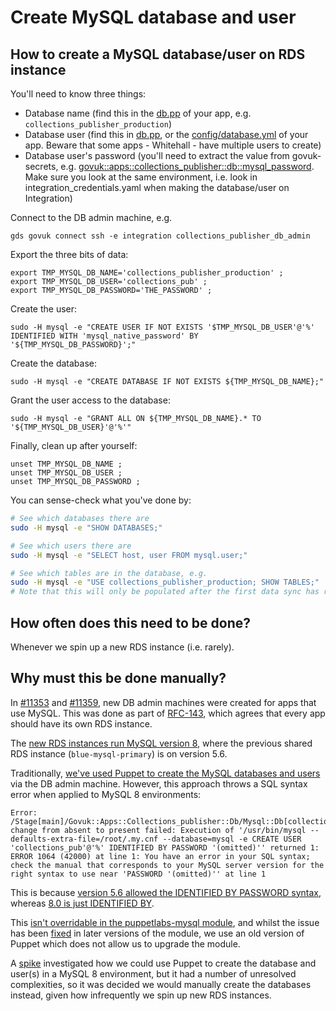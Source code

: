 # Create MySQL database and user

## How to create a MySQL database/user on RDS instance

You'll need to know three things:

- Database name (find this in the [db.pp](https://github.com/alphagov/govuk-puppet/blob/31239642dfa7f8ba3984597f8242b9259a0e64f3/modules/govuk/manifests/apps/collections_publisher/db.pp#L5) of your app, e.g. `collections_publisher_production`)
- Database user (find this in [db.pp](https://github.com/alphagov/govuk-puppet/blob/31239642dfa7f8ba3984597f8242b9259a0e64f3/modules/govuk/manifests/apps/collections_publisher/db.pp#L6), or the [config/database.yml](https://github.com/alphagov/collections-publisher/blob/e77c397cef35865aa5198f41e463f2bb7f8e688c/config/database.yml#L4) of your app. Beware that some apps - Whitehall - have multiple users to create)
- Database user's password (you'll need to extract the value from govuk-secrets, e.g. [govuk::apps::collections_publisher::db::mysql_password](https://github.com/alphagov/govuk-secrets/blob/f4903188020c9cad4d55958ecf73fbb72c2bc0b2/puppet_aws/hieradata/apps/integration_credentials.yaml#L59). Make sure you look at the same environment, i.e. look in integration_credentials.yaml when making the database/user on Integration)

Connect to the DB admin machine, e.g.

```
gds govuk connect ssh -e integration collections_publisher_db_admin
```

Export the three bits of data:

```
export TMP_MYSQL_DB_NAME='collections_publisher_production' ;
export TMP_MYSQL_DB_USER='collections_pub' ;
export TMP_MYSQL_DB_PASSWORD='THE_PASSWORD' ;
```

Create the user:

```
sudo -H mysql -e "CREATE USER IF NOT EXISTS '$TMP_MYSQL_DB_USER'@'%' IDENTIFIED WITH 'mysql_native_password' BY '${TMP_MYSQL_DB_PASSWORD}';"
```

Create the database:

```
sudo -H mysql -e "CREATE DATABASE IF NOT EXISTS ${TMP_MYSQL_DB_NAME};"
```

Grant the user access to the database:

```
sudo -H mysql -e "GRANT ALL ON ${TMP_MYSQL_DB_NAME}.* TO '${TMP_MYSQL_DB_USER}'@'%'"
```

Finally, clean up after yourself:

```
unset TMP_MYSQL_DB_NAME ;
unset TMP_MYSQL_DB_USER ;
unset TMP_MYSQL_DB_PASSWORD ;
```

You can sense-check what you've done by:

```sh
# See which databases there are
sudo -H mysql -e "SHOW DATABASES;"

# See which users there are
sudo -H mysql -e "SELECT host, user FROM mysql.user;"

# See which tables are in the database, e.g.
sudo -H mysql -e "USE collections_publisher_production; SHOW TABLES;"
# Note that this will only be populated after the first data sync has run.
```

## How often does this need to be done?

Whenever we spin up a new RDS instance (i.e. rarely).

## Why must this be done manually?

In [#11353](https://github.com/alphagov/govuk-puppet/pull/11353) and [#11359](https://github.com/alphagov/govuk-puppet/pull/11359), new DB admin machines were created for apps that use MySQL. This was done as part of [RFC-143](https://github.com/alphagov/govuk-rfcs/blob/main/rfc-143-split-database-instances.md), which agrees that every app should have its own RDS instance.

The [new RDS instances run MySQL version 8](https://github.com/alphagov/govuk-aws-data/blob/3445857dc7afd6644f4e5ccae5c5c6168e9b7281/data/app-govuk-rds/integration/common.tfvars#L47), where the previous shared RDS instance (`blue-mysql-primary`) is on version 5.6.

Traditionally, [we've used Puppet to create the MySQL databases and users](https://github.com/alphagov/govuk-puppet/blob/33dd118f4a37340b402839d790686098f1aac23a/modules/govuk/manifests/node/s_db_admin.pp) via the DB admin machine. However, this approach throws a SQL syntax error when applied to MySQL 8 environments:

```
Error: /Stage[main]/Govuk::Apps::Collections_publisher::Db/Mysql::Db[collections_publisher_production]/Mysql_user[collections_pub@%]/ensure: change from absent to present failed: Execution of '/usr/bin/mysql --defaults-extra-file=/root/.my.cnf --database=mysql -e CREATE USER 'collections_pub'@'%' IDENTIFIED BY PASSWORD '(omitted)'' returned 1: ERROR 1064 (42000) at line 1: You have an error in your SQL syntax; check the manual that corresponds to your MySQL server version for the right syntax to use near 'PASSWORD '(omitted)'' at line 1
```

This is because [version 5.6 allowed the IDENTIFIED BY PASSWORD syntax](https://dev.mysql.com/doc/refman/5.6/en/create-user.html), whereas [8.0 is just IDENTIFIED BY](https://dev.mysql.com/doc/refman/8.0/en/create-user.html).

This [isn't overridable in the puppetlabs-mysql module](https://github.com/puppetlabs/puppetlabs-mysql/blob/a48069e89a4c06abccbb3595d2c782c7cd6e3254/lib/puppet/provider/mysql_user/mysql.rb#L66-L78), and whilst the issue has been [fixed](https://github.com/puppetlabs/puppetlabs-mysql/pull/1092) in later versions of the module, we use an old version of Puppet which does not allow us to upgrade the module.

A [spike](https://github.com/alphagov/govuk-puppet/pull/11373) investigated how we could use Puppet to create the database and user(s) in a MySQL 8 environment, but it had a number of unresolved complexities, so it was decided we would manually create the databases instead, given how infrequently we spin up new RDS instances.

